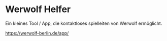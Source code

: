 # Werwolf Helfer

Ein kleines Tool / App, die kontaktloses spielleiten von Werwolf ermöglicht.

https://werwolf-berlin.de/app/
